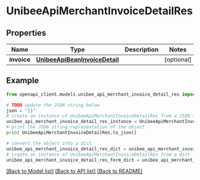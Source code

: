# UnibeeApiMerchantInvoiceDetailRes


## Properties

Name | Type | Description | Notes
------------ | ------------- | ------------- | -------------
**invoice** | [**UnibeeApiBeanInvoiceDetail**](UnibeeApiBeanInvoiceDetail.md) |  | [optional] 

## Example

```python
from openapi_client.models.unibee_api_merchant_invoice_detail_res import UnibeeApiMerchantInvoiceDetailRes

# TODO update the JSON string below
json = "{}"
# create an instance of UnibeeApiMerchantInvoiceDetailRes from a JSON string
unibee_api_merchant_invoice_detail_res_instance = UnibeeApiMerchantInvoiceDetailRes.from_json(json)
# print the JSON string representation of the object
print UnibeeApiMerchantInvoiceDetailRes.to_json()

# convert the object into a dict
unibee_api_merchant_invoice_detail_res_dict = unibee_api_merchant_invoice_detail_res_instance.to_dict()
# create an instance of UnibeeApiMerchantInvoiceDetailRes from a dict
unibee_api_merchant_invoice_detail_res_form_dict = unibee_api_merchant_invoice_detail_res.from_dict(unibee_api_merchant_invoice_detail_res_dict)
```
[[Back to Model list]](../README.md#documentation-for-models) [[Back to API list]](../README.md#documentation-for-api-endpoints) [[Back to README]](../README.md)


